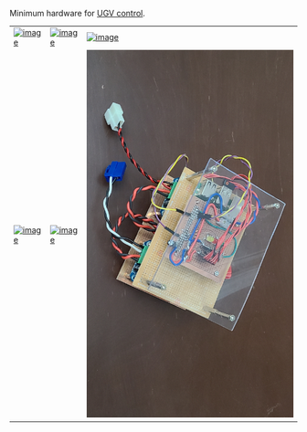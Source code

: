 Minimum hardware for [UGV control](https://github.com/kamangir/bluer-ugv/blob/main/bluer_ugv/docs/bluer-swallow.md).

|   |   |   |
| --- | --- | --- |
| [![image](https://github.com/kamangir/assets2/blob/main/bluer-swallow/design/01.jpg?raw=true)](#)  | [![image](https://github.com/kamangir/assets2/blob/main/bluer-swallow/design/02.jpg?raw=true)](#)  | [![image](https://github.com/kamangir/assets2/blob/main/bluer-swallow/design/03.jpg?raw=true)](#)  |
| [![image](https://github.com/kamangir/assets2/blob/main/bluer-swallow/design/04.jpg?raw=true)](#)  | [![image](https://github.com/kamangir/assets2/blob/main/bluer-swallow/design/05.jpg?raw=true)](#)  | [![image](https://github.com/kamangir/assets2/blob/main/bluer-swallow/design/06.jpg?raw=true)](#)  |
